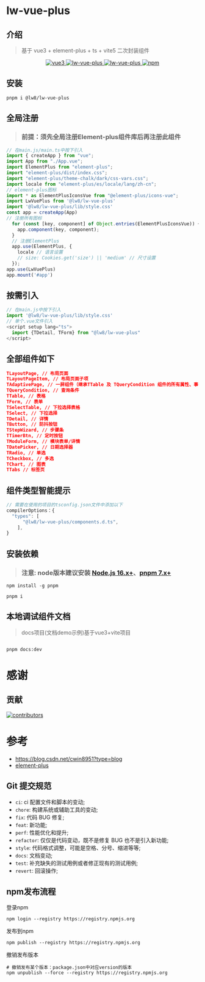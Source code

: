 # lw-vue-plus

## 介绍

> 基于 vue3 + element-plus + ts + vite5 二次封装组件 

<p align="center">
  <a href="https://github.com/vuejs/vue" target="_blank">
    <img src="https://img.shields.io/badge/vue-3.2.36-brightgreen.svg" alt="vue3">
  </a>
  <a href="https://gitee.com/Twtcer/lw-vue-plus/stargazers" target="_blank">
    <img src="https://gitee.com/Twtcer/lw-vue-plus/badge/star.svg?theme=dark" alt="lw-vue-plus">
  </a>
   <a href="https://github.com/Twtcer/lw-vue-plus/stargazers" target="_blank">
    <img src="https://img.shields.io/github/stars/Twtcer/lw-vue-plus.svg" alt="lw-vue-plus">
  </a>
   <a href="https://www.npmjs.com/package/@lw8/lw-vue-plus" target="_blank">
      <img alt="npm" src="https://img.shields.io/npm/v/@lw8/lw-vue-plus.svg" />
    </a>
</p>
 
## 安装

```shell
pnpm i @lw8/lw-vue-plus
```

## 全局注册

> ### 前提：须先全局注册Element-plus组件库后再注册此组件

```js
// 在main.js/main.ts中按下引入
import { createApp } from "vue";
import App from "./App.vue";
import ElementPlus from "element-plus";
import "element-plus/dist/index.css";
import "element-plus/theme-chalk/dark/css-vars.css";
import locale from "element-plus/es/locale/lang/zh-cn";
// element-plus图标
import * as ElementPlusIconsVue from "@element-plus/icons-vue";
import LwVuePlus from '@lw8/lw-vue-plus'
import '@lw8/lw-vue-plus/lib/style.css'
const app = createApp(App)
// 注册所有图标
  for (const [key, component] of Object.entries(ElementPlusIconsVue)) {
    app.component(key, component);
  }
  // 注册ElementPlus
  app.use(ElementPlus, {
    locale // 语言设置
    // size: Cookies.get('size') || 'medium' // 尺寸设置
  });
app.use(LwVuePlus)
app.mount('#app')
```

## 按需引入

```js
// 在main.js中按下引入
import '@lw8/lw-vue-plus/lib/style.css'
// 单个.vue文件引入
<script setup lang="ts">
  import {TDetail, TForm} from "@lw8/lw-vue-plus"
</script>
```
## 全部组件如下
```json
TLayoutPage, // 布局页面
TLayoutPageItem, // 布局页面子项
TAdaptivePage, // 一屏组件（继承TTable 及 TQueryCondition 组件的所有属性、事件、插槽、方法）
TQueryCondition, // 查询条件
TTable, // 表格
TForm, // 表单
TSelectTable, // 下拉选择表格
TSelect, // 下拉选择
TDetail, // 详情
TButton, // 防抖按钮
TStepWizard, // 步骤条
TTimerBtn, // 定时按钮
TModuleForm, // 模块表单/详情
TDatePicker, // 日期选择器
TRadio, // 单选
TCheckbox, // 多选
TChart, // 图表
TTabs // 标签页
```
 
## 组件类型智能提示

```js
// 需要在使用的项目的tsconfig.json文件中添加以下
compilerOptions：{
  "types": [
      "@lw8/lw-vue-plus/components.d.ts",
    ],
}

``` 
## 安装依赖
> ### 注意: node版本建议安装 [Node.js 16.x+](https://nodejs.org/en)、[pnpm 7.x+](https://github.com/pnpm/pnpm/)

```shell
npm install -g pnpm

pnpm i 

```

## 本地调试组件文档
> docs项目(文档demo示例)基于vue3+vite项目

```shell

pnpm docs:dev

```

# 感谢

## 贡献

<a href="https://github.com/Twtcer/lw-vue-plus/graphs/contributors">
  <img src="https://contrib.rocks/image?repo=Twtcer/lw-vue-plus" alt="contributors" />
</a>

 # 参考
- https://blog.csdn.net/cwin8951?type=blog
- [element-plus](https://github.com/element-plus/element-plus)

## Git 提交规范

- `ci`: ci 配置文件和脚本的变动;
- `chore`: 构建系统或辅助工具的变动;
- `fix`: 代码 BUG 修复;
- `feat`: 新功能;
- `perf`: 性能优化和提升;
- `refactor`: 仅仅是代码变动，既不是修复 BUG 也不是引入新功能;
- `style`: 代码格式调整，可能是空格、分号、缩进等等;
- `docs`: 文档变动;
- `test`: 补充缺失的测试用例或者修正现有的测试用例;
- `revert`: 回滚操作;


## npm发布流程
 登录npm 

```
npm login --registry https://registry.npmjs.org
```
 发布到npm

```
npm publish --registry https://registry.npmjs.org
```
撤销发布版本

```
# 撤销发布某个版本：package.json中对应version的版本
npm unpublish --force --registry https://registry.npmjs.org
```




